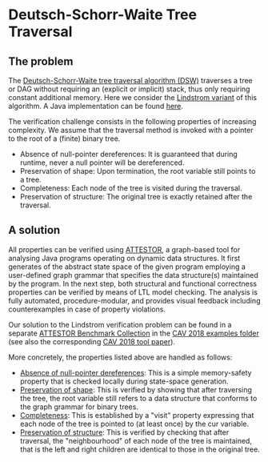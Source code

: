 # Deutsch-Schorr-Waite Tree Traversal 

## The problem

The [Deutsch-Schorr-Waite tree traversal algorithm (DSW)](https://doi.org/10.1145/363534.363554) traverses a tree or DAG without requiring an (explicit or implicit) stack, thus only requiring constant additional memory.
Here we consider the [Lindstrom variant](https://doi.org/10.1016/0020-0190(73)90012-4) of this algorithm. 
A Java implementation can be found [here](lindstrom.java).

The verification challenge consists in the following properties of increasing complexity. We assume that the traversal method is invoked with a pointer to the root of a (finite) binary tree.

* Absence of null-pointer dereferences: It is guaranteed that during runtime, never a null pointer will be dereferenced.
* Preservation of shape: Upon termination, the root variable still points to a tree.
* Completeness: Each node of the tree is visited during the traversal.
* Preservation of structure: The original tree is exactly retained after the traversal.

## A solution

All properties can be verified using [ATTESTOR](https://github.com/moves-rwth/attestor), a graph-based tool for analysing Java programs operating on dynamic data structures. It first generates of the abstract state space of the given program employing a user-defined graph grammar that specifies the data structure(s) maintained by the program. In the next step, both structural and functional correctness properties can be verified by means of LTL model checking. The analysis is fully automated, procedure-modular, and provides visual feedback including counterexamples in case of property violations.

Our solution to the Lindstrom verification problem can be found in a separate [ATTESTOR Benchmark Collection](https://github.com/moves-rwth/attestor-examples) in the [CAV 2018 examples folder](https://github.com/moves-rwth/attestor-examples/tree/master/CAV2018Examples/configuration) (see also the corresponding [CAV 2018 tool paper](https://doi.org/10.1007/978-3-319-96142-2_1)).

More concretely, the properties listed above are handled as follows:

* [Absence of null-pointer dereferences](https://github.com/moves-rwth/attestor-examples/blob/master/CAV2018Examples/configuration/settings/lindstromTreeTraversal_M.attestor): This is a simple memory-safety property that is checked locally during state-space generation.
* [Preservation of shape](https://github.com/moves-rwth/attestor-examples/blob/master/CAV2018Examples/configuration/settings/lindstromTreeTraversal_S.attestor): This is verified by showing that after traversing the tree, the root variable still refers to a data structure that conforms to the graph grammar for binary trees.
* [Completeness](https://github.com/moves-rwth/attestor-examples/blob/master/CAV2018Examples/configuration/settings/lindstromTreeTraversal_V.attestor): This is established by a "visit" property expressing that each node of the tree is pointed to (at least once) by the cur variable.
* [Preservation of structure](https://github.com/moves-rwth/attestor-examples/blob/master/CAV2018Examples/configuration/settings/lindstromTreeTraversal_N.attestor): This is verified by checking that after traversal, the "neighbourhood" of each node of the tree is maintained, that is the left and right children are identical to those in the original tree.
